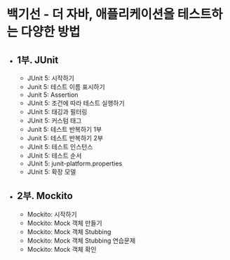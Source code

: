 # 백기선 - 더 자바, 애플리케이션을 테스트하는 다양한 방법

- 1부. JUnit
  - 
  - JUnit 5: 시작하기
  - Junit 5: 테스트 이름 표시하기
  - Junit 5: Assertion
  - JUnit 5: 조건에 따라 테스트 실행하기
  - JUnit 5: 태깅과 필터링
  - JUnit 5: 커스텀 태그
  - Junit 5: 테스트 반복하기 1부
  - Junit 5: 테스트 반복하기 2부
  - JUnit 5: 테스트 인스턴스
  - JUnit 5: 테스트 순서
  - JUnit 5: junit-platform.properties
  - JUnit 5: 확장 모델
- 2부. Mockito   
  -
  - Mockito: 시작하기
  - Mockito: Mock 객체 만들기
  - Mockito: Mock 객체 Stubbing
  - Mockito: Mock 객체 Stubbing 연습문제
  - Mockito: Mock 객체 확인
